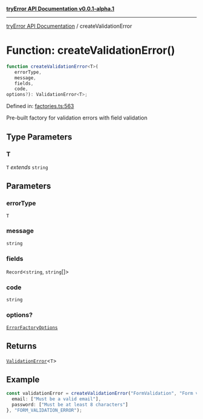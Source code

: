 [**tryError API Documentation v0.0.1-alpha.1**](../index.md)

***

[tryError API Documentation](../index.md) / createValidationError

# Function: createValidationError()

```ts
function createValidationError<T>(
   errorType, 
   message, 
   fields, 
   code, 
options?): ValidationError<T>;
```

Defined in: [factories.ts:563](https://github.com/oconnorjohnson/tryError/blob/e3ae0308069a4fba073f4543d527ad76373db795/src/factories.ts#L563)

Pre-built factory for validation errors with field validation

## Type Parameters

### T

`T` *extends* `string`

## Parameters

### errorType

`T`

### message

`string`

### fields

`Record`\<`string`, `string`[]\>

### code

`string`

### options?

[`ErrorFactoryOptions`](../interfaces/ErrorFactoryOptions.md)

## Returns

[`ValidationError`](../interfaces/ValidationError.md)\<`T`\>

## Example

```typescript
const validationError = createValidationError("FormValidation", "Form validation failed", {
  email: ["Must be a valid email"],
  password: ["Must be at least 8 characters"]
}, "FORM_VALIDATION_ERROR");
```
